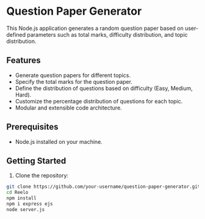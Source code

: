 # Question Paper Generator

This Node.js application generates a random question paper based on user-defined parameters such as total marks, difficulty distribution, and topic distribution.

## Features

- Generate question papers for different topics.
- Specify the total marks for the question paper.
- Define the distribution of questions based on difficulty (Easy, Medium, Hard).
- Customize the percentage distribution of questions for each topic.
- Modular and extensible code architecture.

## Prerequisites

- Node.js installed on your machine.

## Getting Started

1. Clone the repository:

```bash
git clone https://github.com/your-username/question-paper-generator.git
cd Reelo
npm install
npm i express ejs
node server.js





